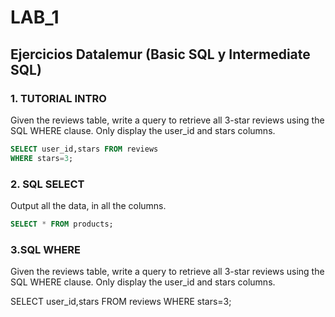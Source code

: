 # LAB_1
## Ejercicios Datalemur (Basic SQL y Intermediate SQL)

### 1. TUTORIAL INTRO
Given the reviews table, write a query to retrieve all 3-star reviews using the SQL WHERE clause. Only display the user_id and stars columns.
```sql
SELECT user_id,stars FROM reviews 
WHERE stars=3;
```
### 2. SQL SELECT
Output all the data, in all the columns.
```sql
SELECT * FROM products;
```
### 3.SQL WHERE
Given the reviews table, write a query to retrieve all 3-star reviews using the SQL WHERE clause. Only display the user_id and stars columns.

SELECT user_id,stars FROM reviews WHERE stars=3;
